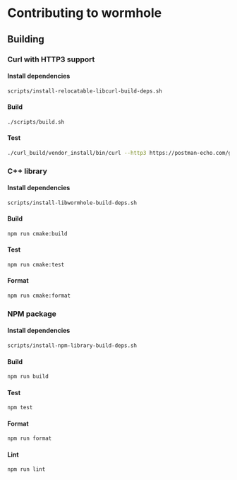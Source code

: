 # Contributing to wormhole

## Building

### Curl with HTTP3 support

#### Install dependencies

```sh
scripts/install-relocatable-libcurl-build-deps.sh
```

#### Build

```sh
./scripts/build.sh
```

#### Test

```sh
./curl_build/vendor_install/bin/curl --http3 https://postman-echo.com/get
```

### C++ library

#### Install dependencies

```sh
scripts/install-libwormhole-build-deps.sh
```

#### Build

```sh
npm run cmake:build
```

#### Test

```sh
npm run cmake:test
```

#### Format

```sh
npm run cmake:format
```

### NPM package

#### Install dependencies

```sh
scripts/install-npm-library-build-deps.sh
```

#### Build

```sh
npm run build
```

#### Test

```sh
npm test
```

#### Format

```sh
npm run format
```

#### Lint

```sh
npm run lint
```
